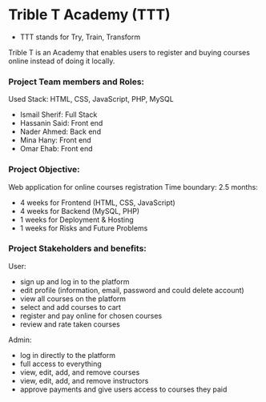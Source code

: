 # Trible T Academy (TTT)
* TTT stands for Try, Train, Transform

Trible T is an Academy that enables users
to register and buying courses online instead of
doing it locally.

### Project Team members and Roles:
Used Stack: HTML, CSS, JavaScript, PHP, MySQL
- Ismail Sherif: Full Stack
- Hassanin Said: Front end
- Nader Ahmed: Back end
- Mina Hany:  Front end
- Omar Ehab:  Front end

### Project Objective:
Web application for online courses registration
Time boundary: 2.5 months:
- 4 weeks for Frontend (HTML, CSS, JavaScript)
- 4 weeks for Backend (MySQL, PHP)
- 1 weeks for Deployment & Hosting
- 1 weeks for Risks and Future Problems

### Project Stakeholders and benefits:
User:
- sign up and log in to the platform
- edit profile (information, email, password and could delete account)
- view all courses on the platform
- select and add courses to cart
- register and pay online for chosen courses
- review and rate taken courses

Admin:
- log in directly to the platform
- full access to everything
- view, edit, add, and remove courses
- view, edit, add, and remove instructors
- approve payments and give users access to courses they paid
